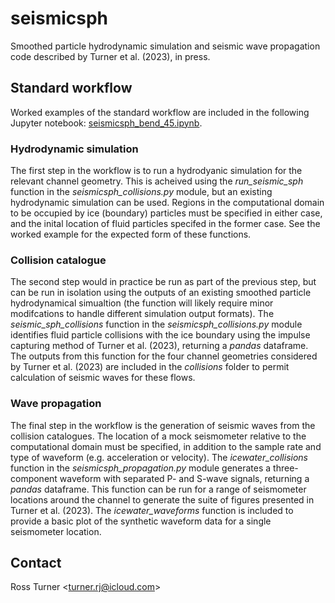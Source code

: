 # seismicsph

Smoothed particle hydrodynamic simulation and seismic wave propagation code described by Turner et al. (2023), in press.

## Standard workflow

Worked examples of the standard workflow are included in the following Jupyter notebook: [seismicsph_bend_45.ipynb](https://github.com/rossjturner/seismicsph/blob/main/seismicsph_bend_45.ipynb).

### Hydrodynamic simulation

The first step in the workflow is to run a hydrodyanic simulation for the relevant channel geometry. This is acheived using the _run_seismic_sph_ function in the _seismicsph_collisions.py_ module, but an existing hydrodynamic simulation can be used. Regions in the computational domain to be occupied by ice (boundary) particles must be specified in either case, and the inital location of fluid particles specifed in the former case. See the worked example for the expected form of these functions.

### Collision catalogue

The second step would in practice be run as part of the previous step, but can be run in isolation using the outputs of an existing smoothed particle hydrodynamical simualtion (the function will likely require minor modifcations to handle different simulation output formats). The _seismic_sph_collisions_ function in the _seismicsph_collisions.py_ module identifies fluid particle collisions with the ice boundary using the impulse capturing method of Turner et al. (2023), returning a _pandas_ dataframe. The outputs from this function for the four channel geometries considered by Turner et al. (2023) are included in the _collisions_ folder to permit calculation of seismic waves for these flows.

### Wave propagation

The final step in the workflow is the generation of seismic waves from the collision catalogues. The location of a mock seismometer relative to the computational domain must be specified, in addition to the sample rate and type of waveform (e.g. acceleration or velocity). The _icewater_collisions_ function in the _seismicsph_propagation.py_ module generates a three-component waveform with separated P- and S-wave signals, returning a _pandas_ dataframe. This function can be run for a range of seismometer locations around the channel to generate the suite of figures presented in Turner et al. (2023). The _icewater_waveforms_ function is included to provide a basic plot of the synthetic waveform data for a single seismometer location.

## Contact

Ross Turner <<turner.rj@icloud.com>>
